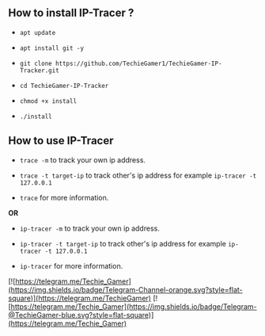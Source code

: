

## How to install IP-Tracer ?

* `apt update`

* `apt install git -y`

* `git clone https://github.com/TechieGamer1/TechieGamer-IP-Tracker.git`

* `cd TechieGamer-IP-Tracker`

* `chmod +x install`

* `./install`


## How to use IP-Tracer

* `trace -m` to track your own ip address.

* `trace -t target-ip` to track other's ip address for example `ip-tracer -t 127.0.0.1`

* `trace` for more information.

**OR**

* `ip-tracer -m` to track your own ip address.

* `ip-tracer -t target-ip` to track other's ip address for example `ip-tracer -t 127.0.0.1`

* `ip-tracer` for more information.

[![https://telegram.me/Techie_Gamer](https://img.shields.io/badge/Telegram-Channel-orange.svg?style=flat-square)](https://telegram.me/TechieGamer)
[![https://telegram.me/Techie_Gamer](https://img.shields.io/badge/Telegram-@TechieGamer-blue.svg?style=flat-square)](https://telegram.me/Techie_Gamer)
